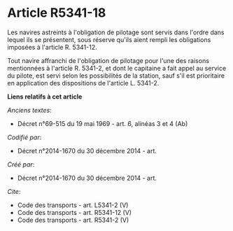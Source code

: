 # Article R5341-18

Les navires astreints à l'obligation de pilotage sont servis dans l'ordre dans lequel ils se présentent, sous réserve qu'ils
aient rempli les obligations imposées à l'article R. 5341-12. 

Tout navire affranchi de l'obligation de pilotage pour l'une des raisons mentionnées à l'article R. 5341-2, et dont le
capitaine a fait appel au service du pilote, est servi selon les possibilités de la station, sauf s'il est prioritaire en
application des dispositions de l'article L. 5341-2.

**Liens relatifs à cet article**

_Anciens textes_:

  - Décret n°69-515 du 19 mai 1969 - art. 6, alinéas 3 et 4 (Ab)

_Codifié par_:

  - Décret n°2014-1670 du 30 décembre 2014 - art.

_Créé par_:

  - Décret n°2014-1670 du 30 décembre 2014 - art.

_Cite_:

  - Code des transports - art. L5341-2 (V)
  - Code des transports - art. R5341-12 (V)
  - Code des transports - art. R5341-2 (V)
